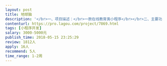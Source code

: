 ```yaml
---                
layout: post       
title: 地球脑           
description: '</br>一、项目描述：</br>一款在线教育类小程序</br></br>二、主要功能点：</br>在线答题、积分商城、音视频</br></br>三、可参考产品：</br>头脑王者小程序</br></br>四、人员要求：</br>1、熟悉h5、Javascript、css等技术</br>2、有成熟的作品经验</br>3、良好的沟通能力和契约精神</br>'     
contenturl: https://pro.lagou.com/project/7869.html      
tags: [小程序开发]            
salary: 3000-5000元          
publish_time: 2018-05-15 23:25:29         
review: 1812人                   
apply: 16人                   
recommend: 5人                   
time_range: 1-2周              
---                 
```

